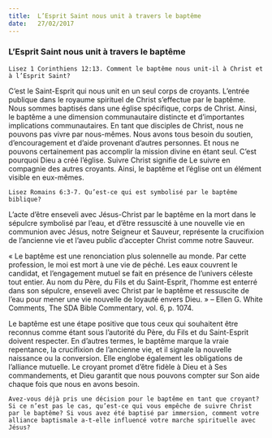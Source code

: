 ```yaml
---
title:  L’Esprit Saint nous unit à travers le baptême
date:   27/02/2017
---
```


### L’Esprit Saint nous unit à travers le baptême 

`Lisez 1 Corinthiens 12:13. Comment le baptême nous unit-il à Christ et à l’Esprit Saint?` 

C’est le Saint-Esprit qui nous unit en un seul corps de croyants. L’entrée publique dans le royaume spirituel de Christ s’effectue par le baptême. Nous sommes baptisés dans une église spécifique, corps de Christ. Ainsi, le baptême a une dimension communautaire distincte et d’importantes implications communautaires. En tant que disciples de Christ, nous ne pouvons pas vivre par nous-mêmes. Nous avons tous besoin du soutien, d’encouragement et d’aide provenant d’autres personnes. Et nous ne pouvons certainement pas accomplir la mission divine en étant seul. C’est pourquoi Dieu a créé l’église. Suivre Christ signifie de Le suivre en compagnie des autres croyants. Ainsi, le baptême et l’église ont un élément visible en eux-mêmes. 

`Lisez Romains 6:3-7. Qu’est-ce qui est symbolisé par le baptême biblique?` 

L’acte d’être enseveli avec Jésus-Christ par le baptême en la mort dans le sépulcre symbolisé par l’eau, et d’être ressuscité à une nouvelle vie en communion avec Jésus, notre Seigneur et Sauveur, représente la crucifixion de l’ancienne vie et l’aveu public d’accepter Christ comme notre Sauveur. 

« Le baptême est une renonciation plus solennelle au monde. Par cette profession, le moi est mort à une vie de péché. Les eaux couvrent le candidat, et l’engagement mutuel se fait en présence de l’univers céleste tout entier. Au nom du Père, du Fils et du Saint-Esprit, l’homme est enterré dans son sépulcre, enseveli avec Christ par le baptême et ressuscite de l’eau pour mener une vie nouvelle de loyauté envers Dieu. » – Ellen G. White Comments, The SDA Bible Commentary, vol. 6, p. 1074. 

Le baptême est une étape positive que tous ceux qui souhaitent être reconnus comme étant sous l’autorité du Père, du Fils et du Saint-Esprit doivent respecter. En d’autres termes, le baptême marque la vraie repentance, la crucifixion de l’ancienne vie, et il signale la nouvelle naissance ou la conversion. Elle englobe également les obligations de l’alliance mutuelle. Le croyant promet d’être fidèle à Dieu et à Ses commandements, et Dieu garantit que nous pouvons compter sur Son aide chaque fois que nous en avons besoin. 

`Avez-vous déjà pris une décision pour le baptême en tant que croyant? Si ce n’est pas le cas, qu’est-ce qui vous empêche de suivre Christ par le baptême? Si vous avez été baptisé par immersion, comment votre alliance baptismale a-t-elle influencé votre marche spirituelle avec Jésus?` 
